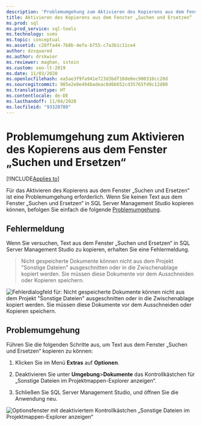 ```yaml
---
description: 'Problemumgehung zum Aktivieren des Kopierens aus dem Fenster „Suchen und Ersetzen“ '
title: Aktivieren des Kopierens aus dem Fenster „Suchen und Ersetzen“
ms.prod: sql
ms.prod_service: sql-tools
ms.technology: ssms
ms.topic: conceptual
ms.assetid: c28ffa44-7b8b-4efa-b755-c7a3b1c11ce4
author: dzsquared
ms.author: drskwier
ms.reviewer: maghan, sstein
ms.custom: seo-lt-2019
ms.date: 11/03/2020
ms.openlocfilehash: ea5ae3f9fa941e723d3bdf10de0ec900310cc28d
ms.sourcegitcommit: 985e2e8e494badeac6d6b652cd35765fd9c12d80
ms.translationtype: HT
ms.contentlocale: de-DE
ms.lasthandoff: 11/04/2020
ms.locfileid: "93328780"
---
```

# <a name="workaround-to-enable-copying-from-find-and-replace-window"></a>Problemumgehung zum Aktivieren des Kopierens aus dem Fenster „Suchen und Ersetzen“

[!INCLUDE[Applies to](../../includes/appliesto-ss-asdb-asdw-xxx-md.md)]

Für das Aktivieren des Kopierens aus dem Fenster „Suchen und Ersetzen“ ist eine Problemumgehung erforderlich.  Wenn Sie keinen Text aus dem Fenster „Suchen und Ersetzen“ in SQL Server Management Studio kopieren können, befolgen Sie einfach die folgende [Problemumgehung](#workaround).

## <a name="error-message"></a>Fehlermeldung

Wenn Sie versuchen, Text aus dem Fenster „Suchen und Ersetzen“ in SQL Server Management Studio zu kopieren, erhalten Sie eine Fehlermeldung.

> Nicht gespeicherte Dokumente können nicht aus dem Projekt "Sonstige Dateien" ausgeschnitten oder in die Zwischenablage kopiert werden. Sie müssen diese Dokumente vor dem Ausschneiden oder Kopieren speichern.

![Fehlerdialogfeld für: Nicht gespeicherte Dokumente können nicht aus dem Projekt "Sonstige Dateien" ausgeschnitten oder in die Zwischenablage kopiert werden. Sie müssen diese Dokumente vor dem Ausschneiden oder Kopieren speichern.](../media/troubleshoot/unable-copy-find-replace-window.png)

## <a name="workaround"></a>Problemumgehung

Führen Sie die folgenden Schritte aus, um Text aus dem Fenster „Suchen und Ersetzen“ kopieren zu können:

1. Klicken Sie im Menü **Extras** auf **Optionen**.

2. Deaktivieren Sie unter **Umgebung**>**Dokumente** das Kontrollkästchen für „Sonstige Dateien im Projektmappen-Explorer anzeigen“.

3. Schließen Sie SQL Server Management Studio, und öffnen Sie die Anwendung neu.

![Optionsfenster mit deaktiviertem Kontrollkästchen „Sonstige Dateien im Projektmappen-Explorer anzeigen“](../media/troubleshoot/fix-copy-find-replace-window.png)


